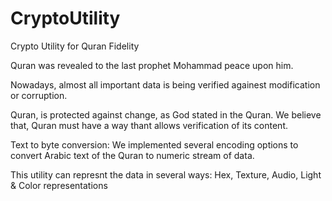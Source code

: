 # CryptoUtility
Crypto Utility for Quran Fidelity

Quran was revealed to the last prophet Mohammad peace upon him. 

Nowadays, almost all important data is being verified againest modification or corruption.

Quran, is protected against change, as God stated in the Quran. We believe that, Quran must have a way thant allows verification of its content.

Text to byte conversion:
We implemented several encoding options to convert Arabic text of the Quran to numeric stream of data. 

This utility can represnt the data in several ways:
Hex, Texture, Audio, Light & Color representations
